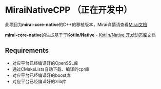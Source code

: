 # MiraiNativeCPP （正在开发中）

此项目为**mirai-core-native**的C++的移植版本，Mirai详情请查看[Mirai文档](https://github.com/mamoe/mirai/blob/dev/docs/contributing/BuildingCore.md)

**mirai-core-native**的生成基于于**Kotlin/Native** - [Kotlin/Native 开发动态库文档](https://www.kotlincn.net/docs/tutorials/native/dynamic-libraries.html)

## Requirements

- 对应平台已经编译好的OpenSSL库
- 通过CMakeLists自动下载、编译的cpr库
- 对应平台已经编译好的boost库
- 对应平台已经编译好的zlib库
